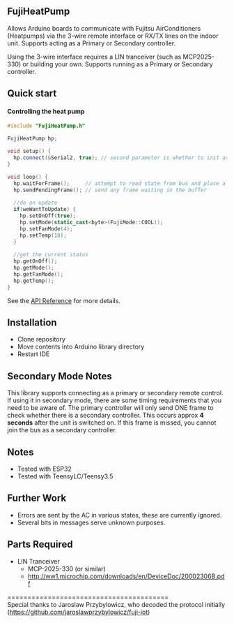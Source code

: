 FujiHeatPump
----------
Allows Arduino boards to communicate with Fujitsu AirConditioners (Heatpumps) via the 3-wire remote interface or RX/TX lines on the indoor unit. Supports acting as a Primary or Secondary controller.

Using the 3-wire interface requires a LIN tranceiver (such as MCP2025-330) or building your own. Supports running as a Primary or Secondary controller.

Quick start
-----------

#### Controlling the heat pump

```c++
#include "FujiHeatPump.h"

FujiHeatPump hp;

void setup() {
  hp.connect(&Serial2, true); // second parameter is whether to init as a secondary controller
}

void loop() {
  hp.waitForFrame();     // attempt to read state from bus and place a reply frame in the buffer
  hp.sendPendingFrame(); // send any frame waiting in the buffer
  
  //do an update
  if(weWantToUpdate) {
    hp.setOnOff(true);
    hp.setMode(static_cast<byte>(FujiMode::COOL));
    hp.setFanMode(4);
    hp.setTemp(18);
  }
  
  //get the current status
  hp.getOnOff();
  hp.getMode();
  hp.getFanMode();
  hp.getTemp();
}

```

See the [API Reference](https://github.com/unreality/FujiHeatPump/blob/master/docs/Reference.md) for more details.

Installation
------------
- Clone repository
- Move contents into Arduino library directory
- Restart IDE

Secondary Mode Notes
--------------------

This library supports connecting as a primary or secondary remote control. If using it in secondary mode, there are some timing requirements that you need to be aware of. The primary controller will only send ONE frame to check whether there is a secondary controller. This occurs approx **4 seconds** after the unit is switched on. If this frame is missed, you cannot join the bus as a secondary controller. 


Notes
-----
- Tested with ESP32
- Tested with TeensyLC/Teensy3.5

Further Work
------------
- Errors are sent by the AC in various states, these are currently ignored.
- Several bits in messages serve unknown purposes.

Parts Required
--------------

- LIN Tranceiver
  - MCP-2025-330 (or similar)
  - http://ww1.microchip.com/downloads/en/DeviceDoc/20002306B.pdf
  
========================================  
Special thanks to Jaroslaw Przybylowicz, who decoded the protocol initially (https://github.com/jaroslawprzybylowicz/fuji-iot)

